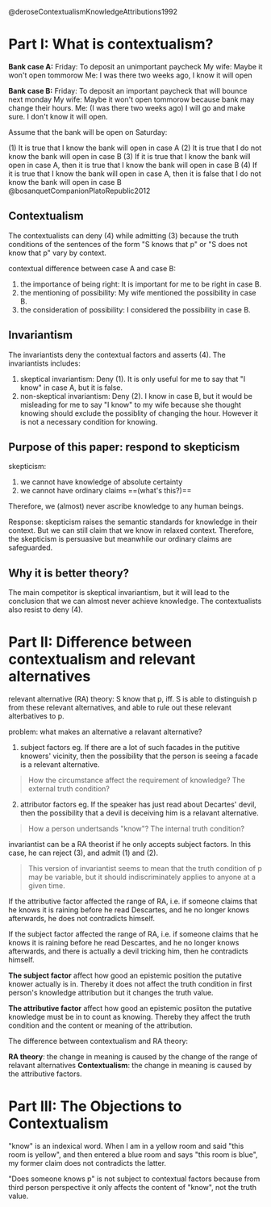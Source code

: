 @deroseContextualismKnowledgeAttributions1992


# Part I: What is contextualism?

**Bank case A:** 
Friday: To deposit an unimportant paycheck
My wife: Maybe it won't open tommorow
Me: I was there two weeks ago, I know it will open

**Bank case B:**
Friday: To deposit an important paycheck that will bounce next monday
My wife: Maybe it won't open tommorow because bank may change their hours. 
Me: (I was there two weeks ago) I will go and make sure. I don't know it will open.

Assume that the bank will be open on Saturday:

(1) It is true that I know the bank will open in case A
(2) It is true that I do not know the bank will open in case B
(3) If it is true that I know the bank will open in case A, then it is true that I know the bank will open in case B
(4) If it is true that I know the bank will open in case A, then it is false that I do not know the bank will open in case B
@bosanquetCompanionPlatoRepublic2012
## Contextualism

The contextualists can deny (4) while admitting (3) because the truth conditions of the sentences of the form "S knows that p" or "S does not know that p"  vary by context.

contextual difference between case A and case B:

1. the importance of being right: It is important for me to be right in case B.
2. the mentioning of possibility: My wife mentioned the possibility in case B. 
3. the consideration of possibility: I considered the possibility in case B.

## Invariantism

The invariantists deny the contextual factors and asserts (4). The invariantists includes:

1. skeptical invariantism: Deny (1). It is only useful for me to say that "I know" in case A, but it is false.
2. non-skeptical invariantism: Deny (2). I know in case B, but it would be misleading for me to say "I know" to my wife because she thought knowing should exclude the possiblity of changing the hour. However it is not a necessary condition for knowing.

## Purpose of this paper: respond to skepticism

skepticism:

1. we cannot have knowledge of absolute certainty
2. we cannot have ordinary claims ==(what's this?)==

Therefore, we (almost) never ascribe knowledge to any human beings.

Response: skepticism raises the semantic standards for knowledge in their context. But we can still claim that we know in relaxed context. Therefore, the skepticism is persuasive but meanwhile our ordinary claims are safeguarded.

## Why it is better theory?

The main competitor is skeptical invariantism, but it will lead to the conclusion that we can almost never achieve knowledge.
The contextualists also resist to deny (4).

# Part II: Difference between contextualism and relevant alternatives

relevant alternative (RA) theory: S know that p, iff. S is able to distinguish p from these relevant alternatives, and able to rule out these relevant alterbatives to p. 

problem: what makes an alternative a relavant alternative?

1. subject factors
eg. If there are a lot of such facades in the putitive knowers' vicinity, then the possibility that the person is seeing a facade is a relevant alternative.

> How the circumstance affect the requirement of knowledge? The external truth condition?

2. attributor factors
eg. If the speaker has just read about Decartes' devil, then the possibility that a devil is deceiving him is a relavant alternative.

> How a person undertsands "know"? The internal truth condition?

invariantist can be a RA theorist if he only accepts subject factors. In this case, he can reject (3), and admit (1) and (2).

> This version of invariantist seems to mean that the truth condition of p may be variable, but it should indiscriminately applies to anyone at a given time.

If the attributive factor affected the range of RA, i.e. if someone claims that he knows it is raining before he read Descartes, and he no longer knows afterwards, he does not contradicts himself.

If the subject factor affected the range of RA, i.e. if someone claims that he knows it is raining before he read Descartes, and he no longer knows afterwards, and there is actually a devil tricking him, then he contradicts himself.

**The subject factor** affect how good an epistemic position the putative knower actually is in. Thereby it does not affect the truth condition in first person's knowledge attribution but it changes the truth value. 

**The attributive factor** affect how good an epistemic posiiton the putative knowledge must be in to count as knowing. Thereby they affect the truth condition and the content or meaning of the attribution. 


The difference between contextualism and RA theory:

**RA theory**: the change in meaning is caused by the change of the range of relavant alternatives
**Contextualism**: the change in meaning is caused by the attributive factors.


# Part III: The Objections to Contextualism

"know" is an indexical word. When I am in a yellow room and said "this room is yellow", and then entered a blue room and says "this room is blue", my former claim does not contradicts the latter. 

"Does someone knows p" is not subject to contextual factors because from third person perspective it only affects the content of "know", not the truth value.

